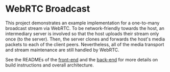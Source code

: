 # WebRTC Broadcast
This project demonstrates an example implementation for a one-to-many broadcast stream via WebRTC. To be network-friendly towards the host, an intermediary server is involved so that the host uploads their stream only once (to the server). Then, the server clones and forwards the host's media packets to each of the client peers. Nevertheless, all of the media transport and stream maintenance are still handled by WebRTC.

See the READMEs of the [front-end](./client/README.md) and the [back-end](./server/README.md) for more details on build instructions and overall architecture.

